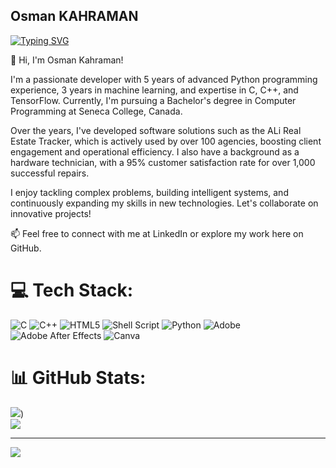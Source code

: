 <!--
**Osman-Kahraman/Osman-Kahraman** is a ✨ _special_ ✨ repository because its `README.md` (this file) appears on your GitHub profile.
-->
<div>
  
## Osman KAHRAMAN

  <p>
    <a href="https://git.io/typing-svg"><img src="https://readme-typing-svg.demolab.com?font=Fira+Code&weight=700&size=30&pause=1000&color=5C9EF7&random=false&width=435&lines=CS+Student;Tech+Enthusiast;IoT+Practioner;Aspiring+Software+Engineer" alt="Typing SVG" /></a>
  </p>

  <p>
👋 Hi, I'm Osman Kahraman!

I'm a passionate developer with 5 years of advanced Python programming experience, 3 years in machine learning, and expertise in C, C++, and TensorFlow. Currently, I'm pursuing a Bachelor's degree in Computer Programming at Seneca College, Canada.

Over the years, I've developed software solutions such as the ALi Real Estate Tracker, which is actively used by over 100 agencies, boosting client engagement and operational efficiency. I also have a background as a hardware technician, with a 95% customer satisfaction rate for over 1,000 successful repairs.

I enjoy tackling complex problems, building intelligent systems, and continuously expanding my skills in new technologies. Let's collaborate on innovative projects!

📫 Feel free to connect with me at LinkedIn or explore my work here on GitHub.
  </p>


# 💻 Tech Stack:
![C](https://img.shields.io/badge/c-%2300599C.svg?style=for-the-badge&logo=c&logoColor=white) ![C++](https://img.shields.io/badge/c++-%2300599C.svg?style=for-the-badge&logo=c%2B%2B&logoColor=white) ![HTML5](https://img.shields.io/badge/html5-%23E34F26.svg?style=for-the-badge&logo=html5&logoColor=white) ![Shell Script](https://img.shields.io/badge/shell_script-%23121011.svg?style=for-the-badge&logo=gnu-bash&logoColor=white) ![Python](https://img.shields.io/badge/python-3670A0?style=for-the-badge&logo=python&logoColor=ffdd54) ![Adobe](https://img.shields.io/badge/adobe-%23FF0000.svg?style=for-the-badge&logo=adobe&logoColor=white) ![Adobe After Effects](https://img.shields.io/badge/Adobe%20After%20Effects-9999FF.svg?style=for-the-badge&logo=Adobe%20After%20Effects&logoColor=white) ![Canva](https://img.shields.io/badge/Canva-%2300C4CC.svg?style=for-the-badge&logo=Canva&logoColor=white)
# 📊 GitHub Stats:
![](https://github-readme-stats.vercel.app/api?username=Osman-Kahraman&theme=nightowl&hide_border=false&include_all_commits=true&count_private=true))<br/>
![](https://github-readme-streak-stats.herokuapp.com/?user=Osman-Kahraman&theme=nightowl&hide_border=false)<br/>

---
[![](https://visitcount.itsvg.in/api?id=Osman-Kahraman&label=Profile%20Views&color=12&icon=5&pretty=true)](https://visitcount.itsvg.in)
